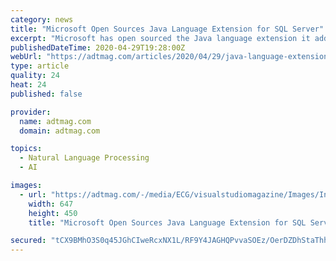 ```yaml
---
category: news
title: "Microsoft Open Sources Java Language Extension for SQL Server"
excerpt: "Microsoft has open sourced the Java language extension it added to SQL Server 2019 last year. Language extensions are used in SQL Server to allow users to execute code externally for queries. The extensions leverage the Extensibility Framework API to communicate and exchange data with SQL Server."
publishedDateTime: 2020-04-29T19:28:00Z
webUrl: "https://adtmag.com/articles/2020/04/29/java-language-extension-for-sql.aspx"
type: article
quality: 24
heat: 24
published: false

provider:
  name: adtmag.com
  domain: adtmag.com

topics:
  - Natural Language Processing
  - AI

images:
  - url: "https://adtmag.com/-/media/ECG/visualstudiomagazine/Images/IntroImages2016/0216vsm_pvogelPnetShortB.jpg"
    width: 647
    height: 450
    title: "Microsoft Open Sources Java Language Extension for SQL Server"

secured: "tCX9BMhO3S0q45JGhCIweRcxNX1L/RF9Y4JAGHQPvvaSOEz/OerDZDhStaThhRgczhfiIQgNi9hKdzP3JhrhJoXr4oP1UQBmuX97j3usWb+ib4MEnYTe4W3//cDCkwmLMZIilISp7gA+AQKMIrICbLdFic2Xtu5hxcH5bR+tIKlLGkY6YRZeXkG06Pj2AX/5iTZqE9rEcepc0Eerde8avriXgp1hEF9o0D+tf71hsCx/zFKXnFpAVC/5B4f6ZkM8k/pp8xB7AdyanqMf2ptbVHnWqJjIxDnkgkP3jQEp9XuberlV5xSkuY2OYQdvNJPEUPNeXQ7UyfswXjJ0yzPjmVtZOhVG0bWTqSTGLhw5RZqFJIs09R1rngDI+VSNVhVFKrRPfZnzSng9Co3aPJIPUqzJ81VJhPZ97RWeYIyZytNrnmtiyxsTjQHwgoYBKZepsAQ/mBt1wid090zoWyNmBTJ6O6NmOnTRuQUjlki28ck=;AVNoCBo/2MI6aTEs/AMrCg=="
---
```



